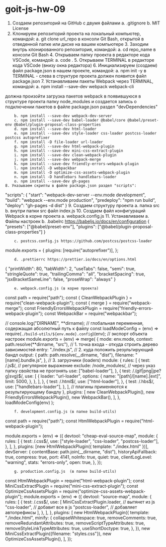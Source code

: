 # goit-js-hw-09

1. Создаем репозиторий на GitHub с двумя файлами
   a. .gitignore
   b. MIT License
2. Клонируем репозиторий проекта на локальный компьютер, командой:
   a. git clone url_repo
   в консоли Git Bash, открытой в отведенной папке или диске на вашем компьютере 3. Заходим внутрь клонированного репозитория, командой:
   a. cd repo_name
   в консоли Git Bash 4. Открываем папку проекта в редакторе кода VSCode, командой:
   a. code . 5. Открываем TERMINAL в редакторе кода VSCode (внизу окна редактора) 6. Инициализируем (создаем) файл package.json в нашем проекте, командой:
   a. npm init -y
   в TERMINAL - слева в структуре проекта должен появится файл package.json 7. Устанавливаем пакеты Webpack через TERMINAL, командой:
   a. npm install --save-dev webpack webpack-cli

должна произойти загрузка пакетов webpack в появившуюся в структуре проекта папку node_modules и создается запись о подключении пакетов в файле package.json раздел "devDependencies"

        b. npm install --save-dev webpack-dev-server
        c. npm install --save-dev babel-loader @babel/core @babel/preset-env @babel/plugin-proposal-class-properties
        d. npm install --save-dev html-loader
        e. npm install --save-dev style-loader css-loader postcss-loader postcss autoprefixer
        f. npm install -D file-loader url-loader
        g. npm install --save-dev html-webpack-plugin
        h. npm install --save-dev mini-css-extract-plugin
        i. npm install --save-dev clean-webpack-plugin
        j. npm install --save-dev webpack-merge
        k. npm install --save-dev friendly-errors-webpack-plugin
        l. npm install -D webpackbar
        m. npm install -D optimize-css-assets-webpack-plugin
        n. npm install -D handlebars handlebars-loader
        o. npm install --save-dev gh-pages
    8. Указываем скрипты в файле package.json раздел "scripts":

"scripts": {
"start": "webpack-dev-server --env.mode development",
"build": "webpack --env.mode production",
"predeploy": "npm run build",
"deploy": "gh-pages -d dist"
} 9. Создаем структуру проекта
a. папка src
b. внутри папки src файл index.js 10. Создаем файл конфигураций Webpack в корне проекта
a. webpack.config.js 11. Устанавливаем
a. Файлы настроек
b. .babelrc https://babeljs.io/docs/en/configuration
{
"presets": ["@babel/preset-env"],
"plugins": ["@babel/plugin-proposal-class-properties"]
}

        c. postcss.config.js https://github.com/postcss/postcss-loader

module.exports = {
plugins: [require("autoprefixer")],
};

        d. .prettierrc https://prettier.io/docs/en/options.html

{
"printWidth": 80,
"tabWidth": 2,
"useTabs": false,
"semi": true,
"stringleQuote": true,
"trailingComma": "all",
"bracketSpacing": true,
"jsxBracketSameLine": false,
"proseWrap": "always"
}

        e. webpack.config.js (в корне проекта)

const path = require("path");
const { CleanWebpackPlugin } = require("clean-webpack-plugin");
const { merge } = require("webpack-merge");
const FriendlyErrorsWebpackPlugin = require("friendly-errors-webpack-plugin");
const WebpackBar = require("webpackbar");

// console.log("DIRNAME", **dirname); // глобальная переменная, содержащая абсолютный путь к файлу
const loadModeConfig = (env) =>
require(`./build-utils/${env.mode}.config`)(env);
// экспорт объекта настроек
module.exports = (env) =>
merge(
{
mode: env.mode,
context: path.resolve(**dirname, "src"),
// 1. точка входа - откуда строить дерево зависимостей
entry: "./index.js",
// 2. куда положить результирующий бандл
output: {
path: path.resolve(\_\_dirname, "dist"),
filename: "[name].bundle.js",
},
// 3. загрузчики (loaders)
module: {
rules: [
{
test: /\.js$/, // регулярное выражение
            exclude: /node_modules/, // через указ папку свойства не прогонять
            use: ["babel-loader"],
          },
          {
            test: /\.(gif|png|jpe?g|svg)$/,
use: [
{
loader: "url-loader",
options: {
name: "[path]/[name].[ext]",
limit: 5000,
},
},
],
},
{
test: /\.html$/,
            use: ["html-loader"],
          },
          {
            test: /\.hbs$/,
use: ["handlebars-loader"],
},
],
// плагины применяются к результирующему бандлу
},
plugins: [
new CleanWebpackPlugin(),
new FriendlyErrorsWebpackPlugin(),
new WebpackBar(),
],
},
loadModeConfig(env)
);

        f. development.config.js (в папке build-utils)

const path = require("path");
const HtmlWebpackPlugin = require("html-webpack-plugin");

module.exports = (env) => ({
devtool: "cheap-eval-source-map",
module: {
rules: [
{
test: /\.css\$/,
use: ["style-loader", "css-loader", "postcss-loader"],
},
],
},
plugins: [new HtmlWebpackPlugin({ template: "./index.html" })],
devServer: {
contentBase: path.join(\_\_dirname, "dist"),
historyApiFallback: true,
compress: true,
port: 4141,
noInfo: true,
quiet: true,
clientLogLevel: "warning",
stats: "errors-only",
open: true,
},
});

        g. production.config.js  (в папке build-utils)

const HtmlWebpackPlugin = require("html-webpack-plugin");
const MiniCssExtractPlugin = require("mini-css-extract-plugin");
const OptimizeCssAssetsPlugin = require("optimize-css-assets-webpack-plugin");
module.exports = (env) => ({
devtool: "source-map",
module: {
rules: [
{
test: /\.css\$/,
use: [
MiniCssExtractPlugin.loader, // вытянет из js
"css-loader", // добавит все в js
"postcss-loader", // добавляет автопрефиксы
],
},
],
},
plugins: [
new HtmlWebpackPlugin({
template: "./index.html",
minify: {
collapseWhitespace: true,
removeComments: true,
removeRedundantAttributes: true,
removeScriptTypeAttributes: true,
removeStyleLinkTypeAttributes: true,
useShortDoctype: true,
},
}),
new MiniCssExtractPlugin({filename: "styles.css"}),
new OptimizeCssAssetsPlugin(),
],
});
